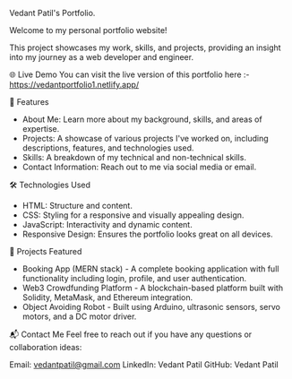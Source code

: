 Vedant Patil's Portfolio.

Welcome to my personal portfolio website!

This project showcases my work, skills, and projects, providing an insight into my journey as a web developer and engineer.

🌐 Live Demo You can visit the live version of this portfolio here :- https://vedantportfolio1.netlify.app/

🚀 Features
- About Me: Learn more about my background, skills, and areas of expertise.
- Projects: A showcase of various projects I've worked on, including descriptions, features, and technologies used.
- Skills: A breakdown of my technical and non-technical skills.
- Contact Information: Reach out to me via social media or email.

🛠️ Technologies Used
- HTML: Structure and content.
- CSS: Styling for a responsive and visually appealing design.
- JavaScript: Interactivity and dynamic content.
- Responsive Design: Ensures the portfolio looks great on all devices.

🎯 Projects Featured
- Booking App (MERN stack) - A complete booking application with full functionality including login, profile, and user authentication.
- Web3 Crowdfunding Platform - A blockchain-based platform built with Solidity, MetaMask, and Ethereum integration.
- Object Avoiding Robot - Built using Arduino, ultrasonic sensors, servo motors, and a DC motor driver.

📬 Contact Me Feel free to reach out if you have any questions or collaboration ideas:

Email: vedantpatil@gmail.com LinkedIn: Vedant Patil GitHub: Vedant Patil
